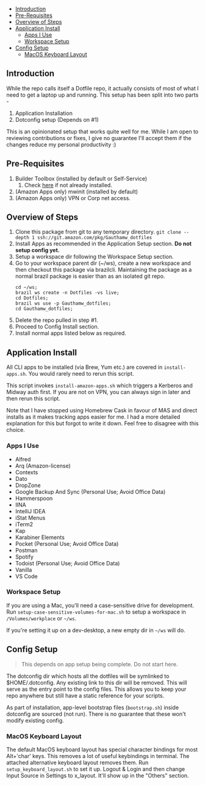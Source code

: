 - [Introduction](#introduction)
- [Pre-Requisites](#pre-requisites)
- [Overview of Steps](#overview-of-steps)
- [Application Install](#application-install)
  - [Apps I Use](#apps-i-use)
  - [Workspace Setup](#workspace-setup)
- [Config Setup](#config-setup)
  - [MacOS Keyboard Layout](#macos-keyboard-layout)

## Introduction
While the repo calls itself a Dotfile repo, it actually consists of most of what I need to get a laptop up and running. This setup has been split into two parts -
1. Application Installation
2. Dotconfig setup (Depends on #1)

This is an opinionated setup that works quite well for me. While I am open to reviewing contributions or fixes, I give no guarantee I'll accept them if the changes reduce my personal productivity :)

## Pre-Requisites
1. Builder Toolbox (installed by default or Self-Service)
   1. Check [here](https://builderhub.corp.amazon.com/docs/builder-toolbox/user-guide/getting-started.html) if not already installed.
2. (Amazon Apps only) mwinit (installed by default)
3. (Amazon Apps only) VPN or Corp net access.

## Overview of Steps
1. Clone this package from git to any temporary directory. `git clone --depth 1 ssh://git.amazon.com/pkg/Gauthamw_dotfiles`
2. Install Apps as recommended in the Application Setup section. **Do not setup config yet.**
3. Setup a workspace dir following the Workspace Setup section.
4. Go to your workspace parent dir (~/ws), create a new workspace and then checkout this package via brazilcli. Maintaining the package as a normal brazil package is easier than as an isolated git repo.
    ```
    cd ~/ws;
    brazil ws create -n Dotfiles -vs live;
    cd Dotfiles;
    brazil ws use -p Gauthamw_dotfiles;
    cd Gauthamw_dotfiles;
    ```
5. Delete the repo pulled in step #1.
6. Proceed to Config Install section.
7. Install normal apps listed below as required.

## Application Install
All CLI apps to be installed (via Brew, Yum etc.) are covered in `install-apps.sh`. You would rarely need to rerun this script.

This script invokes `install-amazon-apps.sh` which triggers a Kerberos and Midway auth first. If you are not on VPN, you can always sign in later and then rerun this script.

Note that I have stopped using Homebrew Cask in favour of MAS and direct installs as it makes tracking apps easier for me. I had a more detailed explanation for this but forgot to write it down. Feel free to disagree with this choice.

### Apps I Use
- Alfred
- Arq (Amazon-license)
- Contexts
- Dato
- DropZone
- Google Backup And Sync (Personal Use; Avoid Office Data)
- Hammerspoon
- IINA
- IntelliJ IDEA
- iStat Menus
- iTerm2
- Kap
- Karabiner Elements
- Pocket (Personal Use; Avoid Office Data)
- Postman
- Spotify
- Todoist (Personal Use; Avoid Office Data)
- Vanilla
- VS Code

### Workspace Setup
If you are using a Mac, you'll need a case-sensitive drive for development. Run `setup-case-sensitive-volumes-for-mac.sh` to setup a workspace in `/Volumes/workplace` or `~/ws`.

If you're setting it up on a dev-desktop, a new empty dir in `~/ws` will do.

## Config Setup
> This depends on app setup being complete. Do not start here.

The dotconfig dir which hosts all the dotfiles will be symlinked to $HOME/.dotconfig. Any existing link to this dir will be removed. This will serve as the entry point to the config files. This allows you to keep your repo anywhere but still have a static reference for your scripts.

As part of installation, app-level bootstrap files (`bootstrap.sh`) inside dotconfig are sourced (not run). There is no guarantee that these won't modify existing config.

### MacOS Keyboard Layout
The default MacOS keyboard layout has special character bindings for most Alt+'char' keys. This removes a lot of useful keybindings in terminal. The attached alternative keyboard layout removes them. Run `setup_keyboard_layout.sh` to set it up. Logout & Login and then change Input Source in Settings to x_layout. It'll show up in the "Others" section.
